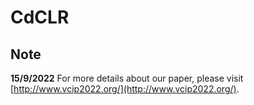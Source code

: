 # CdCLR

## Note

**15/9/2022** For more details about our paper, please visit [http://www.vcip2022.org/](http://www.vcip2022.org/).
